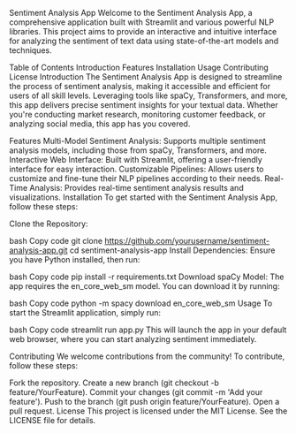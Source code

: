 Sentiment Analysis App
Welcome to the Sentiment Analysis App, a comprehensive application built with Streamlit and various powerful NLP libraries. This project aims to provide an interactive and intuitive interface for analyzing the sentiment of text data using state-of-the-art models and techniques.

Table of Contents
Introduction
Features
Installation
Usage
Contributing
License
Introduction
The Sentiment Analysis App is designed to streamline the process of sentiment analysis, making it accessible and efficient for users of all skill levels. Leveraging tools like spaCy, Transformers, and more, this app delivers precise sentiment insights for your textual data. Whether you're conducting market research, monitoring customer feedback, or analyzing social media, this app has you covered.

Features
Multi-Model Sentiment Analysis: Supports multiple sentiment analysis models, including those from spaCy, Transformers, and more.
Interactive Web Interface: Built with Streamlit, offering a user-friendly interface for easy interaction.
Customizable Pipelines: Allows users to customize and fine-tune their NLP pipelines according to their needs.
Real-Time Analysis: Provides real-time sentiment analysis results and visualizations.
Installation
To get started with the Sentiment Analysis App, follow these steps:

Clone the Repository:

bash
Copy code
git clone https://github.com/yourusername/sentiment-analysis-app.git
cd sentiment-analysis-app
Install Dependencies:
Ensure you have Python installed, then run:

bash
Copy code
pip install -r requirements.txt
Download spaCy Model:
The app requires the en_core_web_sm model. You can download it by running:

bash
Copy code
python -m spacy download en_core_web_sm
Usage
To start the Streamlit application, simply run:

bash
Copy code
streamlit run app.py
This will launch the app in your default web browser, where you can start analyzing sentiment immediately.

Contributing
We welcome contributions from the community! To contribute, follow these steps:

Fork the repository.
Create a new branch (git checkout -b feature/YourFeature).
Commit your changes (git commit -m 'Add your feature').
Push to the branch (git push origin feature/YourFeature).
Open a pull request.
License
This project is licensed under the MIT License. See the LICENSE file for details.
